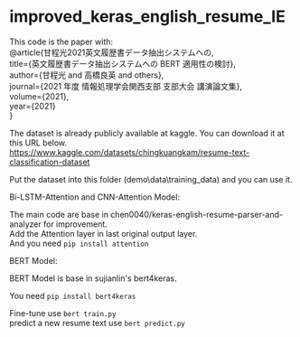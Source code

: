 # improved_keras_english_resume_IE


This code is the paper with:  
@article{甘程光2021英文履歴書データ抽出システムへの,  
  title={英文履歴書データ抽出システムへの BERT 適用性の検討},  
  author={甘程光 and 高橋良英 and others},  
  journal={2021 年度 情報処理学会関西支部 支部大会 講演論文集},  
  volume={2021},  
  year={2021}  
}  

The dataset is already publicly available at kaggle. You can download it at this URL below.  
https://www.kaggle.com/datasets/chingkuangkam/resume-text-classification-dataset  
  
Put the dataset into this folder (demo\data\training_data) and you can use it.  
   
  
Bi-LSTM-Attention and CNN-Attention Model:  
  
The main code are base in chen0040/keras-english-resume-parser-and-analyzer for improvement.  
Add the Attention layer in last original output layer.  
And you need `pip install attention`  
  
  
  
BERT Model:  
  
BERT Model is base in sujianlin's bert4keras.  
  
You need `pip install bert4keras`  
  
Fine-tune use `bert train.py`  
predict a new resume text use `bert predict.py`  
  
  
